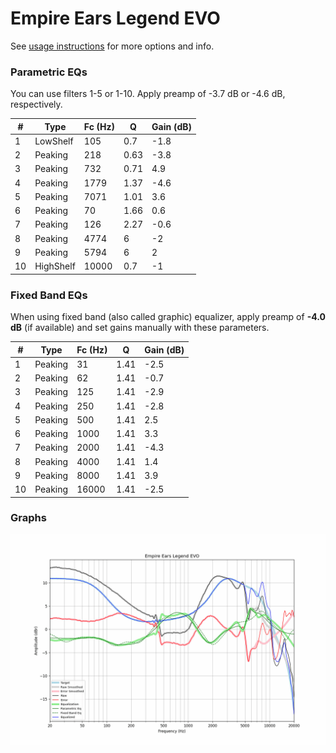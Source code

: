 # Empire Ears Legend EVO
See [usage instructions](https://github.com/jaakkopasanen/AutoEq#usage) for more options and info.

### Parametric EQs
You can use filters 1-5 or 1-10. Apply preamp of -3.7 dB or -4.6 dB, respectively.

|   # | Type      |   Fc (Hz) |    Q |   Gain (dB) |
|-----|-----------|-----------|------|-------------|
|   1 | LowShelf  |       105 | 0.7  |        -1.8 |
|   2 | Peaking   |       218 | 0.63 |        -3.8 |
|   3 | Peaking   |       732 | 0.71 |         4.9 |
|   4 | Peaking   |      1779 | 1.37 |        -4.6 |
|   5 | Peaking   |      7071 | 1.01 |         3.6 |
|   6 | Peaking   |        70 | 1.66 |         0.6 |
|   7 | Peaking   |       126 | 2.27 |        -0.6 |
|   8 | Peaking   |      4774 | 6    |        -2   |
|   9 | Peaking   |      5794 | 6    |         2   |
|  10 | HighShelf |     10000 | 0.7  |        -1   |

### Fixed Band EQs
When using fixed band (also called graphic) equalizer, apply preamp of **-4.0 dB** (if available) and set gains manually with these parameters.

|   # | Type    |   Fc (Hz) |    Q |   Gain (dB) |
|-----|---------|-----------|------|-------------|
|   1 | Peaking |        31 | 1.41 |        -2.5 |
|   2 | Peaking |        62 | 1.41 |        -0.7 |
|   3 | Peaking |       125 | 1.41 |        -2.9 |
|   4 | Peaking |       250 | 1.41 |        -2.8 |
|   5 | Peaking |       500 | 1.41 |         2.5 |
|   6 | Peaking |      1000 | 1.41 |         3.3 |
|   7 | Peaking |      2000 | 1.41 |        -4.3 |
|   8 | Peaking |      4000 | 1.41 |         1.4 |
|   9 | Peaking |      8000 | 1.41 |         3.9 |
|  10 | Peaking |     16000 | 1.41 |        -2.5 |

### Graphs
![](./Empire%20Ears%20Legend%20EVO.png)
